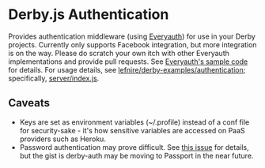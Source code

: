# Derby.js Authentication

Provides authentication middleware (using [Everyauth](https://github.com/bnoguchi/everyauth/tree/express3)) for use in your Derby projects. Currently only supports Facebook integration, but more integration is on the way. Please do scratch your own itch with other Everyauth implementations and provide pull requests. See [Everyauth's sample code](https://github.com/bnoguchi/everyauth/tree/express3/example) for details. For usage details, see [lefnire/derby-examples/authentication](https://github.com/lefnire/derby-examples/blob/master/authentication); specifically, [server/index.js](https://github.com/lefnire/derby-examples/blob/master/authentication/src/server/index.coffee).

## Caveats
 * Keys are set as environment variables (~/.profile) instead of a conf file for security-sake - it's how sensitive variables 
are accessed on PaaS providers such as Heroku.
 * Password authentication may prove difficult. See [this issue](https://groups.google.com/d/msg/derbyjs/JuUqUNd9Rls/MgHOXuYwDMgJ) for details, but the gist is derby-auth may be moving to Passport in the near future.